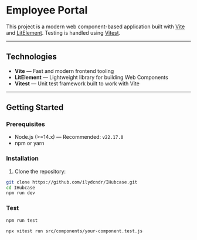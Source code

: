 
# Employee Portal

This project is a modern web component-based application built with [Vite](https://vitejs.dev/) and [LitElement](https://lit.dev/). Testing is handled using [Vitest](https://vitest.dev/).

---

## Technologies

- **Vite** — Fast and modern frontend tooling  
- **LitElement** — Lightweight library for building Web Components  
- **Vitest** — Unit test framework built to work with Vite

---

## Getting Started

### Prerequisites

- Node.js (>=14.x) — Recommended: `v22.17.0`
- npm or yarn

### Installation

1. Clone the repository:

```bash
git clone https://github.com/ilydcndr/IHubcase.git
cd IHubcase
npm run dev 
```

### Test

```bash
npm run test

npx vitest run src/components/your-component.test.js

